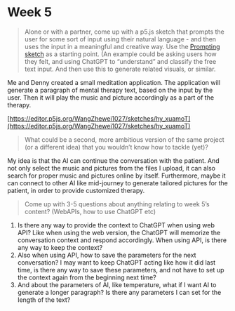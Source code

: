 # Week 5

> Alone or with a partner, come up with a p5.js sketch that prompts the user for some sort of input using their natural language - and then uses the input in a meaningful and creative way. Use the [Prompting sketch](https://editor.p5js.org/gohai/sketches/jfS_y9u63) as a starting point. (An example could be asking users how they felt, and using ChatGPT to “understand” and classify the free text input. And then use this to generate related visuals, or similar.
> 

Me and Denny created a small meditation application. The application will generate a paragraph of mental therapy text, based on the input by the user. Then it will play the music and picture accordingly as a part of the therapy. 

[https://editor.p5js.org/WangZhewei1027/sketches/hy_xuamoT](https://editor.p5js.org/WangZhewei1027/sketches/hy_xuamoT)

> What could be a second, more ambitious version of the same project (or a different idea) that you wouldn’t know how to tackle (yet)?
> 

My idea is that the AI can continue the conversation with the patient. And not only select the music and pictures from the files I upload, it can also search for proper music and pictures online by itself. Furthermore, maybe it can connect to other AI like mid-journey to generate tailored pictures for the patient, in order to provide customized therapy. 

> Come up with 3-5 questions about anything relating to week 5’s content? (WebAPIs, how to use ChatGPT etc)
> 

1. Is there any way to provide the context to ChatGPT when using web API? Like when using the web version, the ChatGPT will memorize the conversation context and respond accordingly. When using API, is there any way to keep the context?
2. Also when using API, how to save the parameters for the next conversation? I may want to keep ChatGPT acting like how it did last time, is there any way to save these parameters, and not have to set up the context again from the beginning next time?
3. And about the parameters of AI, like temperature, what if I want AI to generate a longer paragraph? Is there any parameters I can set for the length of the text?